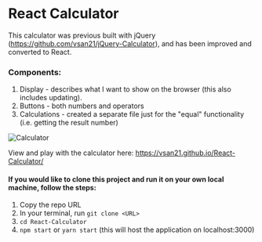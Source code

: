 # React Calculator

This calculator was previous built with jQuery (https://github.com/vsan21/jQuery-Calculator), and has been improved and converted to React.

### Components:
1. Display - describes what I want to show on the browser (this also includes updating). 
2. Buttons - both numbers and operators 
3. Calculations - created a separate file just for the "equal" functionality (i.e. getting the result number) 

![Calculator](https://media.giphy.com/media/1BgJCMUxSTC6sHZBu5/giphy.gif)

View and play with the calculator here: https://vsan21.github.io/React-Calculator/

#### If you would like to clone this project and run it on your own local machine, follow the steps: 
1. Copy the repo URL
2. In your terminal, run `git clone <URL>`
3. `cd React-Calculator`
4. `npm start` or `yarn start` (this will host the application on localhost:3000)
